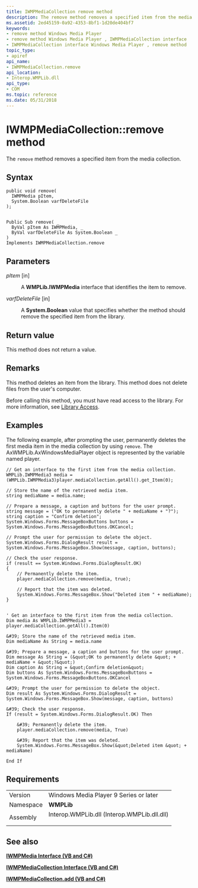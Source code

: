 ```yaml
---
title: IWMPMediaCollection remove method
description: The remove method removes a specified item from the media collection.
ms.assetid: 2ed45159-0a92-4353-8bf1-1d20de404bf7
keywords:
- remove method Windows Media Player
- remove method Windows Media Player , IWMPMediaCollection interface
- IWMPMediaCollection interface Windows Media Player , remove method
topic_type:
- apiref
api_name:
- IWMPMediaCollection.remove
api_location:
- Interop.WMPLib.dll
api_type:
- COM
ms.topic: reference
ms.date: 05/31/2018
---
```


# IWMPMediaCollection::remove method

The `remove` method removes a specified item from the media collection.

## Syntax


```CSharp
public void remove(
  IWMPMedia pItem,
  System.Boolean varfDeleteFile
);
```


```VB

Public Sub remove( _
  ByVal pItem As IWMPMedia, _
  ByVal varfDeleteFile As System.Boolean _
)
Implements IWMPMediaCollection.remove
```





## Parameters

<dl> <dt>

*pItem* \[in\]
</dt> <dd>

A **WMPLib.IWMPMedia** interface that identifies the item to remove.

</dd> <dt>

*varfDeleteFile* \[in\]
</dt> <dd>

A **System.Boolean** value that specifies whether the method should remove the specified item from the library.

</dd> </dl>

## Return value

This method does not return a value.

## Remarks

This method deletes an item from the library. This method does not delete files from the user's computer.

Before calling this method, you must have read access to the library. For more information, see [Library Access](library-access.md).

## Examples

The following example, after prompting the user, permanently deletes the first media item in the media collection by using `remove`. The AxWMPLib.AxWindowsMediaPlayer object is represented by the variable named player.


```CSharp
// Get an interface to the first item from the media collection. 
WMPLib.IWMPMedia3 media = (WMPLib.IWMPMedia3)player.mediaCollection.getAll().get_Item(0);

// Store the name of the retrieved media item.
string mediaName = media.name;

// Prepare a message, a caption and buttons for the user prompt.
string message = ("OK to permanently delete " + mediaName + "?");
string caption = "Confirm deletion";
System.Windows.Forms.MessageBoxButtons buttons = System.Windows.Forms.MessageBoxButtons.OKCancel;

// Prompt the user for permission to delete the object.
System.Windows.Forms.DialogResult result = System.Windows.Forms.MessageBox.Show(message, caption, buttons);

// Check the user response.
if (result == System.Windows.Forms.DialogResult.OK)
{
    // Permanently delete the item.
    player.mediaCollection.remove(media, true);

    // Report that the item was deleted.
    System.Windows.Forms.MessageBox.Show("Deleted item " + mediaName);
}
```


```VB

' Get an interface to the first item from the media collection. 
Dim media As WMPLib.IWMPMedia3 = player.mediaCollection.getAll().Item(0)

&#39; Store the name of the retrieved media item.
Dim mediaName As String = media.name

&#39; Prepare a message, a caption and buttons for the user prompt.
Dim message As String = (&quot;OK to permanently delete &quot; + mediaName + &quot;?&quot;)
Dim caption As String = &quot;Confirm deletion&quot;
Dim buttons As System.Windows.Forms.MessageBoxButtons = System.Windows.Forms.MessageBoxButtons.OKCancel

&#39; Prompt the user for permission to delete the object.
Dim result As System.Windows.Forms.DialogResult = System.Windows.Forms.MessageBox.Show(message, caption, buttons)

&#39; Check the user response.
If (result = System.Windows.Forms.DialogResult.OK) Then

    &#39; Permanently delete the item.
    player.mediaCollection.remove(media, True)

    &#39; Report that the item was deleted.
    System.Windows.Forms.MessageBox.Show(&quot;Deleted item &quot; + mediaName)

End If
```





## Requirements



|                      |                                                                                                                        |
|----------------------|------------------------------------------------------------------------------------------------------------------------|
| Version<br/>   | Windows Media Player 9 Series or later<br/>                                                                      |
| Namespace<br/> | **WMPLib**<br/>                                                                                                  |
| Assembly<br/>  | <dl> <dt>Interop.WMPLib.dll (Interop.WMPLib.dll.dll)</dt> </dl> |



## See also

<dl> <dt>

[**IWMPMedia Interface (VB and C#)**](iwmpmedia--vb-and-c.md)
</dt> <dt>

[**IWMPMediaCollection Interface (VB and C#)**](iwmpmediacollection--vb-and-c.md)
</dt> <dt>

[**IWMPMediaCollection.add (VB and C#)**](wmplibiwmpmediacollection-iwmpmediacollection-add--vb-and-c.md)
</dt> </dl>

 

 





